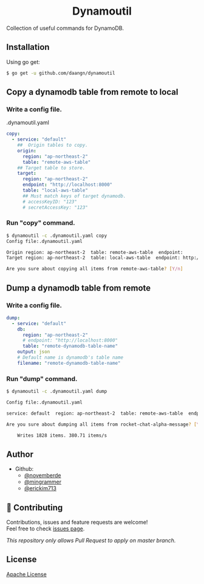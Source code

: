 <h1 align="center">Dynamoutil</h1>

Collection of useful commands for DynamoDB.

## Installation

Using go get:

```sh
$ go get -u github.com/daangn/dynamoutil
```

## Copy a dynamodb table from remote to local

### Write a config file.

.dynamoutil.yaml
```yaml
copy:
  - service: "default"
    ##  Origin tables to copy.
    origin:
      region: "ap-northeast-2"
      table: "remote-aws-table"
    ## Target table to store.
    target:
      region: "ap-northeast-2"
      endpoint: "http://localhost:8000"
      table: "local-aws-table"
      ## Must match keys of target dynamodb.
      # accessKeyID: "123"
      # secretAccessKey: "123"
```

### Run "copy" command.

```sh
$ dynamoutil -c .dynamoutil.yaml copy
Config file:.dynamoutil.yaml

Origin region: ap-northeast-2  table: remote-aws-table  endpoint: 
Target region: ap-northeast-2  table: local-aws-table  endpoint: http://localhost:8000

Are you sure about copying all items from remote-aws-table? [Y/n]
```

## Dump a dynamodb table from remote

### Write a config file.

```yaml
dump:
  - service: "default"
    db:
      region: "ap-northeast-2"
      # endpoint: "http://localhost:8000"
      table: "remote-dynamodb-table-name"
    output: json
    # Default name is dynamodb's table name
    filename: "remote-dynamodb-table-name"
```

### Run "dump" command.

```sh
$ dynamoutil -c .dynamoutil.yaml dump

Config file:.dynamoutil.yaml

service: default  region: ap-northeast-2  table: remote-aws-table  endpoint:   output: json 

Are you sure about dumping all items from rocket-chat-alpha-message? [Y/n] Y

    Writes 1828 items. 380.71 items/s
```

## Author

* Github:
  - [@novemberde](https://github.com/novemberde)
  - [@mingrammer](https://github.com/mingrammer)
  - [@erickim713](https://github.com/erickim713)

## 🤝 Contributing

Contributions, issues and feature requests are welcome!<br />Feel free to check [issues page](/daangn/dynamoutil/issues).

*This repository only allows Pull Request to apply on master branch.*

## License

[Apache License](./LICENSE)